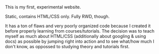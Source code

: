 This is my first, experimental website.

Static, contains HTML/CSS only. Fully RWD, though.

It has a ton of flaws and very poorly organized code because I created it before properly learning from courses/tutorials. The decision was to teach myself as much about HTML/CSS (additionally about googling & using docs) as possible by jumping right into action and to see what/how much I don't know, as oppossed to studying theory and tutorials first.